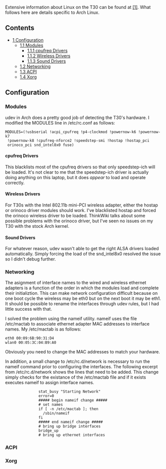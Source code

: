 Extensive information about Linux on the T30 can be found at [[1]](http://www.thinkwiki.org/wiki/Category:T30). What follows here are details specific to Arch Linux.

## Contents

*   [1 Configuration](#Configuration)
    *   [1.1 Modules](#Modules)
        *   [1.1.1 cpufreq Drivers](#cpufreq_Drivers)
        *   [1.1.2 Wireless Drivers](#Wireless_Drivers)
        *   [1.1.3 Sound Drivers](#Sound_Drivers)
    *   [1.2 Networking](#Networking)
    *   [1.3 ACPI](#ACPI)
    *   [1.4 Xorg](#Xorg)

## Configuration

### Modules

udev in Arch does a pretty good job of detecting the T30's hardware. I modified the MODULES line in /etc/rc.conf as follows:

```
MODULES=(!usbserial !acpi_cpufreq !p4-clockmod !powernow-k6 !powernow-k7
 !powernow-k8 !cpufreq-nforce2 !speedstep-smi !hostap !hostap_pci 
 orinoco_pci snd_intel8x0 fuse)

```

#### cpufreq Drivers

This blacklists most of the cpufreq drivers so that only speedstep-ich will be loaded. It's not clear to me that the speedstep-ich driver is actually doing anything on this laptop, but it does *appear* to load and operate correctly.

#### Wireless Drivers

For T30s with the Intel 802.11b mini-PCI wireless adapter, either the hostap or orinoco driver modules should work. I've blacklisted hostap and forced the orinoco wireless driver to be loaded. ThinkWiki talks about some possible problems with the orinoco driver, but I've seen no issues on my T30 with the stock Arch kernel.

#### Sound Drivers

For whatever reason, udev wasn't able to get the right ALSA drivers loaded automatically. Simply forcing the load of the snd_intel8x0 resolved the issue so I didn't debug further.

### Networking

The asignment of interface names to the wired and wireless ethernet adapters is a function of the order in which the modules load and complete their initializtion. This can make network configuration difficult because on one boot cycle the wireless may be eth0 but on the next boot it may be eth1\. It should be possible to rename the interfaces through udev rules, but I had little success with that.

I solved the problem using the nameif utility. nameif uses the file /etc/mactab to associate ethernet adapter MAC addresses to interface names. My /etc/mactab is as follows:

```
eth0 00:09:6B:90:31:D4
wlan0 00:05:3C:04:B9:A0

```

Obviously you need to change the MAC addresses to match your hardware.

In addition, a small change to /etc/rc.d/network is necessary to run the nameif command prior to configuring the interfaces. The following excerpt from /etc/rc.d/network shows the lines that need to be added. This change simply checks for the existance of the /etc/mactab file and if it exists executes nameif to assign interface names.

```
               stat_busy "Starting Network"
               error=0
               ##### begin nameif change #####
               # set names
               if [ -n /etc/mactab ]; then
                 /sbin/nameif
               fi
               ##### end nameif change #####
               # bring up bridge interfaces
               bridge_up
               # bring up ethernet interfaces

```

### ACPI

### Xorg